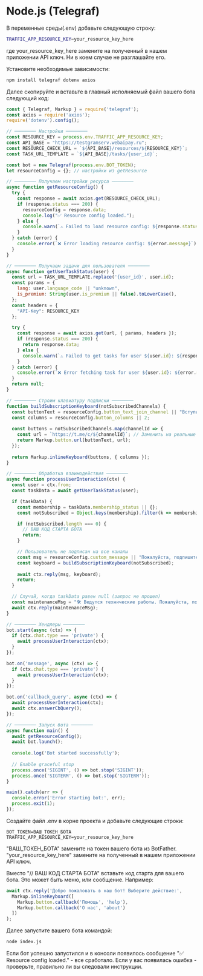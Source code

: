# Node.js (Telegraf)

В переменные среды(.env) добавьте следующую строку:

```sh
TRAFFIC_APP_RESOURCE_KEY=your_resource_key_here
```

где your_resource_key_here замените на полученный в нашем приложении API ключ. Ни в коем случае не разглашайте его.

Установите необходимые зависимости:

```sh
npm install telegraf dotenv axios
```

Далее скопируйте и вставьте в главный исполняемый файл вашего бота следующий код:

```js
const { Telegraf, Markup } = require('telegraf');
const axios = require('axios');
require('dotenv').config();

// ──────── Настройки ────────
const RESOURCE_KEY = process.env.TRAFFIC_APP_RESOURCE_KEY;
const API_BASE = "https://testgramserv.webaipay.ru";
const RESOURCE_CHECK_URL = `${API_BASE}/resources/${RESOURCE_KEY}`;
const TASK_URL_TEMPLATE = `${API_BASE}/tasks/{user_id}`;

const bot = new Telegraf(process.env.BOT_TOKEN);
let resourceConfig = {}; // настройки из getResource

// ──────── Получаем настройки ресурса ────────
async function getResourceConfig() {
  try {
    const response = await axios.get(RESOURCE_CHECK_URL);
    if (response.status === 200) {
      resourceConfig = response.data;
      console.log("✅ Resource config loaded.");
    } else {
      console.warn(`⚠️ Failed to load resource config: ${response.status}`);
    }
  } catch (error) {
    console.error(`❌ Error loading resource config: ${error.message}`);
  }
}

// ──────── Получаем задачи для пользователя ────────
async function getUserTaskStatus(user) {
  const url = TASK_URL_TEMPLATE.replace('{user_id}', user.id);
  const params = {
    lang: user.language_code || "unknown",
    is_premium: String(user.is_premium || false).toLowerCase(),
  };
  const headers = {
    "API-Key": RESOURCE_KEY
  };

  try {
    const response = await axios.get(url, { params, headers });
    if (response.status === 200) {
      return response.data;
    } else {
      console.warn(`⚠️ Failed to get tasks for user ${user.id}: ${response.status}`);
    }
  } catch (error) {
    console.error(`❌ Error fetching task for user ${user.id}: ${error.message}`);
  }
  return null;
}

// ──────── Строим клавиатуру подписки ────────
function buildSubscriptionKeyboard(notSubscribedChannels) {
  const buttonText = resourceConfig.button_text_join_channel || "Вступить";
  const columns = resourceConfig.button_columns || 2;
  
  const buttons = notSubscribedChannels.map(channelId => {
    const url = `https://t.me/c/${channelId}`; // Заменить на реальные ссылки
    return Markup.button.url(buttonText, url);
  });
  
  return Markup.inlineKeyboard(buttons, { columns });
}

// ──────── Обработка взаимодействия ────────
async function processUserInteraction(ctx) {
  const user = ctx.from;
  const taskData = await getUserTaskStatus(user);

  if (taskData) {
    const membership = taskData.membership_status || {};
    const notSubscribed = Object.keys(membership).filter(k => membership[k] !== "subscribed");

    if (notSubscribed.length === 0) {
      // ВАШ КОД СТАРТА БОТА
      return;
    }

    // Пользователь не подписан на все каналы
    const msg = resourceConfig.custom_message || "Пожалуйста, подпишитесь:";
    const keyboard = buildSubscriptionKeyboard(notSubscribed);
    
    await ctx.reply(msg, keyboard);
    return;
  }

  // Случай, когда taskData равен null (запрос не прошел)
  const maintenanceMsg = "🛠 Ведутся технические работы. Пожалуйста, попробуйте позже.";
  await ctx.reply(maintenanceMsg);
}

// ──────── Хендлеры ────────
bot.start(async (ctx) => {
  if (ctx.chat.type === 'private') {
    await processUserInteraction(ctx);
  }
});

bot.on('message', async (ctx) => {
  if (ctx.chat.type === 'private') {
    await processUserInteraction(ctx);
  }
});

bot.on('callback_query', async (ctx) => {
  await processUserInteraction(ctx);
  await ctx.answerCbQuery();
});

// ──────── Запуск бота ────────
async function main() {
  await getResourceConfig();
  await bot.launch();
  
  console.log('Bot started successfully');
  
  // Enable graceful stop
  process.once('SIGINT', () => bot.stop('SIGINT'));
  process.once('SIGTERM', () => bot.stop('SIGTERM'));
}

main().catch(err => {
  console.error('Error starting bot:', err);
  process.exit(1);
});
```

Создайте файл .env в корне проекта и добавьте следующие строки:

```
BOT_TOKEN=ВАШ_ТОКЕН_БОТА
TRAFFIC_APP_RESOURCE_KEY=your_resource_key_here
```

"ВАШ_ТОКЕН_БОТА" замените на токен вашего бота из BotFather.
"your_resource_key_here" замените на полученный в нашем приложении API ключ.

Вместо "// ВАШ КОД СТАРТА БОТА" вставьте код старта для вашего бота. Это может быть меню, или сообщение. Например:

```js
await ctx.reply('Добро пожаловать в наш бот! Выберите действие:', 
  Markup.inlineKeyboard([
    Markup.button.callback('Помощь', 'help'),
    Markup.button.callback('О нас', 'about')
  ])
);
```

Далее запустите вашего бота командой:

```sh
node index.js
```

Если бот успешно запустился и в консоли появилось сообщение "✅ Resource config loaded." - все сработало. Если у вас появилась ошибка - проверьте, правильно ли вы следовали инструкции.

